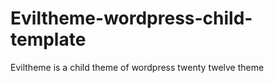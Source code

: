 Eviltheme-wordpress-child-template
==================================

Eviltheme is a child theme of wordpress twenty twelve theme